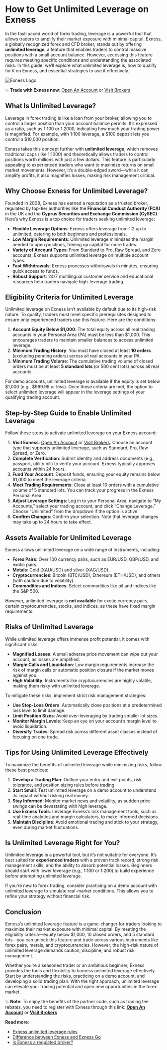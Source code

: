 # How to Get Unlimited Leverage on Exness

In the fast-paced world of forex trading, leverage is a powerful tool that allows traders to amplify their market exposure with minimal capital. Exness, a globally recognized forex and CFD broker, stands out by offering **unlimited leverage**, a feature that enables traders to control massive positions with a small account balance. However, accessing this feature requires meeting specific conditions and understanding the associated risks. In this guide, we’ll explore what unlimited leverage is, how to qualify for it on Exness, and essential strategies to use it effectively.

![Exness Logo](https://d3dpet1g0ty5ed.cloudfront.net/EN_CON__20SSA_20_Don_t_overpay_800x800.jpg)

💥 **Trade with Exness now**: [Open An Account](https://one.exnesstrack.org/boarding/sign-up/a/89rj8di4n7) or [Visit Brokers](https://one.exnesstrack.org/a/89rj8di4n7)

## What Is Unlimited Leverage?

Leverage in forex trading is like a loan from your broker, allowing you to control a larger position than your account balance permits. It’s expressed as a ratio, such as 1:100 or 1:2000, indicating how much your trading power is magnified. For example, with 1:100 leverage, a $100 deposit lets you control a $10,000 position.

Exness takes this concept further with **unlimited leverage**, which removes traditional caps (like 1:1000) and theoretically allows traders to control positions worth millions with just a few dollars. This feature is particularly appealing to experienced traders who want to maximize returns on small market movements. However, it’s a double-edged sword—while it can amplify profits, it also magnifies losses, making risk management critical.

## Why Choose Exness for Unlimited Leverage?

Founded in 2008, Exness has earned a reputation as a trusted broker, regulated by top-tier authorities like the **Financial Conduct Authority (FCA)** in the UK and the **Cyprus Securities and Exchange Commission (CySEC)**. Here’s why Exness is a top choice for traders seeking unlimited leverage:

- **Flexible Leverage Options**: Exness offers leverage from 1:2 up to unlimited, catering to both beginners and professionals.
- **Low Margin Requirements**: Unlimited leverage minimizes the margin needed to open positions, freeing up capital for more trades.
- **Variety of Account Types**: From Standard to Pro, Raw Spread, and Zero accounts, Exness supports unlimited leverage on multiple account types.
- **Fast Withdrawals**: Exness processes withdrawals in minutes, ensuring quick access to funds.
- **Robust Support**: 24/7 multilingual customer service and educational resources help traders navigate high-leverage trading.

## Eligibility Criteria for Unlimited Leverage

Unlimited leverage on Exness isn’t available by default due to its high-risk nature. To qualify, traders must meet specific prerequisites designed to ensure only experienced traders use this feature. Here are the conditions:

1. **Account Equity Below $1,000**: The total equity across all real trading accounts in your Personal Area (PA) must be less than $1,000. This encourages traders to maintain smaller balances to access unlimited leverage.
2. **Minimum Trading History**: You must have closed at least **10 orders** (excluding pending orders) across all real accounts in your PA.
3. **Minimum Trading Volume**: The cumulative trading volume of closed orders must be at least **5 standard lots** (or 500 cent lots) across all real accounts.

For demo accounts, unlimited leverage is available if the equity is set below $1,000 (e.g., $999.99 or less). Once these criteria are met, the option to select unlimited leverage will appear in the leverage settings of your qualifying trading account.

## Step-by-Step Guide to Enable Unlimited Leverage

Follow these steps to activate unlimited leverage on your Exness account:

1. **Visit Exness**: [Open An Account](https://one.exnesstrack.org/boarding/sign-up/a/89rj8di4n7) or [Visit Brokers](https://one.exnesstrack.org/a/89rj8di4n7). Choose an account type that supports unlimited leverage, such as Standard, Pro, Raw Spread, or Zero.
2. **Complete Verification**: Submit identity and address documents (e.g., passport, utility bill) to verify your account. Exness typically approves accounts within 24 hours.
3. **Fund Your Account**: Deposit funds, ensuring your equity remains below $1,000 to meet the leverage criteria.
4. **Meet Trading Requirements**: Close at least 10 orders with a cumulative volume of 5 standard lots. You can track your progress in the Exness Personal Area.
5. **Adjust Leverage Settings**: Log in to your Personal Area, navigate to “My Accounts,” select your trading account, and click “Change Leverage.” Choose “Unlimited” from the dropdown if the option is active.
6. **Confirm Changes**: Confirm your selection. Note that leverage changes may take up to 24 hours to take effect.

## Assets Available for Unlimited Leverage

Exness allows unlimited leverage on a wide range of instruments, including:

- **Forex Pairs**: Over 100 currency pairs, such as EUR/USD, GBP/USD, and exotic pairs.
- **Metals**: Gold (XAU/USD) and silver (XAG/USD).
- **Cryptocurrencies**: Bitcoin (BTC/USD), Ethereum (ETH/USD), and others (with caution due to volatility).
- **Commodities and Indices**: Select commodities like oil and indices like the S&P 500.

However, unlimited leverage is **not available** for exotic currency pairs, certain cryptocurrencies, stocks, and indices, as these have fixed margin requirements.

## Risks of Unlimited Leverage

While unlimited leverage offers immense profit potential, it comes with significant risks:

- **Magnified Losses**: A small adverse price movement can wipe out your account, as losses are amplified.
- **Margin Calls and Liquidation**: Low margin requirements increase the risk of margin calls or automatic position closure if the market moves against you.
- **High Volatility**: Instruments like cryptocurrencies are highly volatile, making them risky with unlimited leverage.

To mitigate these risks, implement strict risk management strategies:

- **Use Stop-Loss Orders**: Automatically close positions at a predetermined loss level to limit damage.
- **Limit Position Sizes**: Avoid over-leveraging by trading smaller lot sizes.
- **Monitor Margin Levels**: Keep an eye on your account’s margin level to avoid liquidation.
- **Diversify Trades**: Spread risk across different asset classes instead of focusing on one trade.

## Tips for Using Unlimited Leverage Effectively

To maximize the benefits of unlimited leverage while minimizing risks, follow these best practices:

1. **Develop a Trading Plan**: Outline your entry and exit points, risk tolerance, and position sizing rules before trading.
2. **Start Small**: Test unlimited leverage on a demo account to understand its impact without risking real money.
3. **Stay Informed**: Monitor market news and volatility, as sudden price swings can be devastating with high leverage.
4. **Use Exness Tools**: Leverage Exness’s risk management tools, such as real-time analytics and margin calculators, to make informed decisions.
5. **Maintain Discipline**: Avoid emotional trading and stick to your strategy, even during market fluctuations.

## Is Unlimited Leverage Right for You?

Unlimited leverage is a powerful tool, but it’s not suitable for everyone. It’s best suited for **experienced traders** with a proven track record, strong risk management skills, and the ability to absorb potential losses. Beginners should start with lower leverage (e.g., 1:100 or 1:200) to build experience before attempting unlimited leverage.

If you’re new to forex trading, consider practicing on a demo account with unlimited leverage to simulate real-market conditions. This allows you to refine your strategy without financial risk.

## Conclusion

Exness’s unlimited leverage feature is a game-changer for traders looking to maximize their market exposure with minimal capital. By meeting the eligibility criteria—equity below $1,000, 10 closed orders, and 5 standard lots—you can unlock this feature and trade across various instruments like forex pairs, metals, and cryptocurrencies. However, the high-risk nature of unlimited leverage demands caution, discipline, and robust risk management.

Whether you’re a seasoned trader or an ambitious beginner, Exness provides the tools and flexibility to harness unlimited leverage effectively. Start by understanding the risks, practicing on a demo account, and developing a solid trading plan. With the right approach, unlimited leverage can elevate your trading potential and open new opportunities in the forex market.

💥 **Note**: To enjoy the benefits of the partner code, such as trading fee rebates, you need to register with Exness through this link: **[Open An Account](https://one.exnesstrack.org/boarding/sign-up/a/89rj8di4n7)** or **[Visit Brokers](https://one.exnesstrack.org/a/89rj8di4n7)**

**Read more**:
- [Exness unlimited leverage rules](https://github.com/MarryMTP/Exness/blob/main/Exness%20Unlimited%20Leverage%20Rules%3A%20A%20Comprehensive%20Guide.md)
- [Difference between Exness and Exness Go](https://github.com/MarryMTP/Exness/blob/main/Difference%20Between%20Exness%20and%20Exness%20Go.md)
- [Is Exness a regulated broker?](https://github.com/MarryMTP/Exness/blob/main/Is%20Exness%20a%20Regulated%20Broker%3F%20A%20Comprehensive%20Guide.md)
